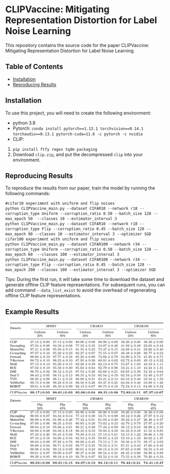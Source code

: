 # CLIPVaccine: Mitigating Representation Distortion for Label Noise Learning
This repository contains the source code for the paper CLIPVaccine: Mitigating Representation Distortion for Label Noise Learning.
## Table of Contents  
- [Installation](#Installation)
- [Reproducing Results](#Reproducing-Results)
## Installation
To use this project, you will need to create the following environment:
- python 3.8
- Pytorch: `conda install pytorch==1.13.1 torchvision==0.14.1 torchaudio==0.13.1 pytorch-cuda=11.6 -c pytorch -c nvidia`
- CLIP:
1. `pip install ftfy regex tqdm packaging`   
2. Download `clip.zip`, and put the decompressed `clip` into your environment.
## Reproducing Results
To reproduce the results from our paper, train the model by running the following commands:
```
#cifar10 experiment with uniform and flip noises
python CLIPVaccine_main.py --dataset CIFAR10 --network r18 --corruption_type Uniform --corruption_ratio 0.50 --batch_size 128 --max_epoch 50  --classes 10 --estimator_interval 3 
python CLIPVaccine_main.py --dataset CIFAR10 --network r18 --corruption_type Flip --corruption_ratio 0.45 --batch_size 128 --max_epoch 90 --classes 10 --estimator_interval 3 --optimizer SGD
cifar100 experiment with uniform and flip noises
python CLIPVaccine_main.py --dataset CIFAR100 --network r34 --corruption_type Uniform --corruption_ratio 0.50 --batch_size 128 --max_epoch 60  --classes 100 --estimator_interval 3
python CLIPVaccine_main.py --dataset CIFAR100 --network r34 --corruption_type Flip --corruption_ratio 0.45 --batch_size 128 --max_epoch 200 --classes 100 --estimator_interval 3 --optimizer SGD
```
Tips: During the first run, it will take some time to download the dataset and generate offline CLIP feature representations. For subsequent runs, you can add command `--data_list_exist` to avoid the overhead of regenerating offline CLIP feature representations.
## Example Results
![Example Results](experiment_results.png)

